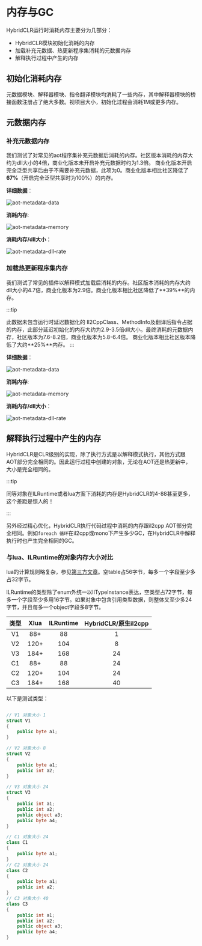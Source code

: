 
# 内存与GC

HybridCLR运行时消耗内存主要分为几部分：

- HybridCLR模块初始化消耗的内存
- 加载补充元数据、热更新程序集消耗的元数据内存
- 解释执行过程中产生的内存

## 初始化消耗内存

元数据模块、解释器模块、指令翻译模块均消耗了一些内存，其中解释器模块的桥接函数注册占了绝大多数。视项目大小，初始化过程会消耗1M或更多内存。

## 元数据内存

### 补充元数据内存

我们测试了对常见的aot程序集补充元数据后消耗的内存。社区版本消耗的内存大约为dll大小的4倍，商业化版本未开启补充元数据时约为1.3倍。
商业化版本开启完全泛型共享后由于不需要补充元数据，此项为0。商业化版本相比社区降低了**67%**（开启完全泛型共享时为100%）的内存。

**详细数据**：

![aot-metadata-data](/img/memory-optimization/aot-metadata-data.jpg)


**消耗内存**:


![aot-metadata-memory](/img/memory-optimization/aot-metadata-memory.jpg)

**消耗内存/dll大小**：

![aot-metadata-dll-rate](/img/memory-optimization/aot-metadata-dll-rate.jpg)


### 加载热更新程序集内存

我们测试了常见的插件以解释模式加载后消耗的内存。社区版本消耗的内存大约dll大小的4.7倍，商业化版本为2.9倍。商业化版本相比社区降低了**39%**的内存。

:::tip

此数据未包含运行时延迟数据化的
Il2CppClass、MethodInfo及翻译后指令占据的内存，此部分延迟初始化的内存大约为2.9-3.5倍dll大小。最终消耗的元数据内存，社区版本为7.6-8.2倍，商业化版本为5.8-6.4倍。
商业化版本相比社区版本降低了大约**25%**内存。
:::

**详细数据**：

![aot-metadata-data](/img/memory-optimization/assembly-load-data.jpg)

**消耗内存**:

![aot-metadata-memory](/img/memory-optimization/assembly-load-memory.jpg)

**消耗内存/dll大小**：

![aot-metadata-dll-rate](/img/memory-optimization/assembly-load-rate.jpg)

## 解释执行过程中产生的内存

HybridCLR是CLR级别的实现，除了执行方式是以解释模式执行，其他方式跟AOT部分完全相同的。因此运行过程中创建的对象，无论在AOT还是热更新中，大小是完全相同的。

:::tip

同等对象在ILRuntime或者lua方案下消耗的内存是HybridCLR的4-88甚至更多，这个差距是惊人的！

:::

另外经过精心优化，HybridCLR执行代码过程中消耗的内存跟il2cpp AOT部分完全相同。例如`foreach 循环`在il2cpp或mono下产生多少GC，在HybridCLR中解释执行时也产生完全相同的GC。

### 与lua、ILRuntime的对象内存大小对比

lua的计算规则略复杂，参见[第三方文章](https://www.linuxidc.com/Linux/2018-10/154971.htm)。空table占56字节，每多一个字段至少多占32字节。

ILRuntime的类型除了enum外统一以IlTypeInstance表达，空类型占72字节，每多一个字段至少多用16字节。如果对象中包含引用类型数据，则整体又至少多24字节，并且每多一个object字段多8字节。

|类型 | Xlua | ILRuntime | HybridCLR/原生il2cpp|
|:---:|:---:|:---:|:---:|
|V1|88+| 88 | 1|
|V2|120+|104|8|
|V3|184+|168|24|
|C1|88+| 88 | 24|
|C2|120+|104|24|
|C3|184+|168|40|

以下是测试类型：

```csharp

// V1 对象大小 1
struct V1
{
    public byte a1;
}

// V2 对象大小 8
struct V2
{
    public byte a1;
    public int a2;
}

// V3 对象大小 24
struct V3
{
    public int a1;
    public int a2;
    public object a3;
    public byte a4;
}

// C1 对象大小 24
class C1
{
    public byte a1;
}
// C2 对象大小 24
class C2
{
    public byte a1;
    public int a2;
}
// C3 对象大小 40
class C3
{
    public int a1;
    public int a2;
    public object a3;
    public byte a4;
}
```